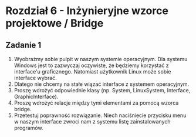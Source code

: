 # Rozdział 6 - Inżynieryjne wzorce projektowe / Bridge

## Zadanie 1

1. Wyobraźmy sobie pulpit w naszym systemie operacyjnym. Dla systemu Windows jest to zazwyczaj oczywiste, że będziemy korzystać z interface'u graficznego. Natomiast użytkownik Linux może sobie interface wybrać.
2. Dlatego nie chcemy na stałe wiązać interface z systemem operacyjnym.
3. Proszę wdrożyć odpowiednie klasy (np. System, LinuxSystem, Interface, GraphicInterface).
4. Proszę wdrożyć relacje między tymi elementami za pomocą wzorca bridge.
5. Przetestuj poprawność rozwiązanie. Niech naciśniecie przycisku menu w naszym interface zwroci nam z systemu listę zainstalowanych programów. 

